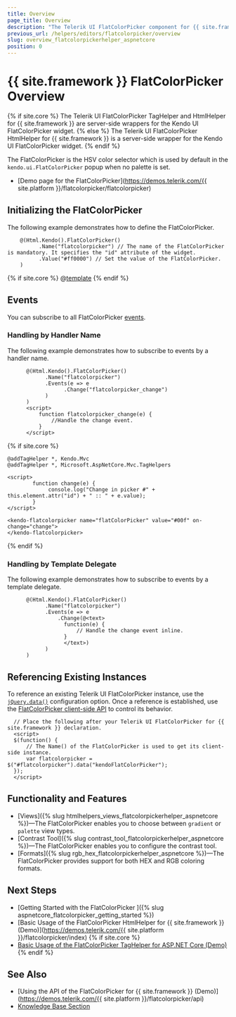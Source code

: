 ```yaml
---
title: Overview
page_title: Overview
description: "The Telerik UI FlatColorPicker component for {{ site.framework }} provides a styled UI color selector."
previous_url: /helpers/editors/flatcolorpicker/overview
slug: overview_flatcolorpickerhelper_aspnetcore
position: 0
---
```


# {{ site.framework }} FlatColorPicker Overview

{% if site.core %}
The Telerik UI FlatColorPicker TagHelper and HtmlHelper for {{ site.framework }} are server-side wrappers for the Kendo UI FlatColorPicker widget.
{% else %}
The Telerik UI FlatColorPicker HtmlHelper for {{ site.framework }} is a server-side wrapper for the Kendo UI FlatColorPicker widget.
{% endif %}

The FlatColorPicker is the HSV color selector which is used by default in the `kendo.ui.FlatColorPicker` popup when no palette is set.

* [Demo page for the FlatColorPicker](https://demos.telerik.com/{{ site.platform }}/flatcolorpicker/flatcolorpicker)

## Initializing the FlatColorPicker

The following example demonstrates how to define the FlatColorPicker.

```HtmlHelper
    @(Html.Kendo().FlatColorPicker()
          .Name("flatcolorpicker") // The name of the FlatColorPicker is mandatory. It specifies the "id" attribute of the widget.
          .Value("#ff0000") // Set the value of the FlatColorPicker.
    )
```

{% if site.core %}
@[template](/_contentTemplates/core/declarative-initialization-note.md#declarative-initialization-note)
{% endif %}

## Events

You can subscribe to all FlatColorPicker [events](/api/flatcolorpicker).

### Handling by Handler Name

The following example demonstrates how to subscribe to events by a handler name.

```HtmlHelper
      @(Html.Kendo().FlatColorPicker()
            .Name("flatcolorpicker")
            .Events(e => e
                  .Change("flatcolorpicker_change")
            )
      )
      <script>
          function flatcolorpicker_change(e) {
              //Handle the change event.
          }
      </script>
```
{% if site.core %}
```TagHelper
@addTagHelper *, Kendo.Mvc
@addTagHelper *, Microsoft.AspNetCore.Mvc.TagHelpers

<script>
        function change(e) {
             console.log("Change in picker #" + this.element.attr("id") + " :: " + e.value);
        }
</script>

<kendo-flatcolorpicker name="flatColorPicker" value="#00f" on-change="change">
</kendo-flatcolorpicker>
```
{% endif %}

### Handling by Template Delegate

The following example demonstrates how to subscribe to events by a template delegate.

```HtmlHelper
      @(Html.Kendo().FlatColorPicker()
            .Name("flatcolorpicker")
            .Events(e => e
                .Change(@<text>
                  function(e) {
                      // Handle the change event inline.
                  }
                  </text>)
            )
      )
```

## Referencing Existing Instances

To reference an existing Telerik UI FlatColorPicker instance, use the [`jQuery.data()`](https://api.jquery.com/jQuery.data/) configuration option. Once a reference is established, use the [FlatColorPicker client-side API](https://docs.telerik.com/kendo-ui/api/javascript/ui/flatcolorpicker#methods) to control its behavior.

      // Place the following after your Telerik UI FlatColorPicker for {{ site.framework }} declaration.
      <script>
      $(function() {
          // The Name() of the FlatColorPicker is used to get its client-side instance.
          var flatcolorpicker = $("#flatcolorpicker").data("kendoFlatColorPicker");
      });
      </script>

## Functionality and Features

* [Views]({% slug htmlhelpers_views_flatcolorpickerhelper_aspnetcore %})&mdash;The FlatColorPicker enables you to choose between `gradient` or `palette` view types.
* [Contrast Tool]({% slug contrast_tool_flatcolorpickerhelper_aspnetcore %})&mdash;The FlatColorPicker enables you to configure the contrast tool.
* [Formats]({% slug rgb_hex_flatcolorpickerhelper_aspnetcore %})&mdash;The FlatColorPicker provides support for both HEX and RGB coloring formats.

## Next Steps

* [Getting Started with the FlatColorPicker ]({% slug aspnetcore_flatcolorpicker_getting_started %})
* [Basic Usage of the FlatColorPicker HtmlHelper for {{ site.framework }} (Demo)](https://demos.telerik.com/{{ site.platform }}/flatcolorpicker/index)
{% if site.core %}
* [Basic Usage of the FlatColorPicker TagHelper for ASP.NET Core (Demo)](https://demos.telerik.com/aspnet-core/flatcolorpicker/tag-helper)
{% endif %}

## See Also

* [Using the API of the FlatColorPicker for {{ site.framework }} (Demo)](https://demos.telerik.com/{{ site.platform }}/flatcolorpicker/api)
* [Knowledge Base Section](/knowledge-base)